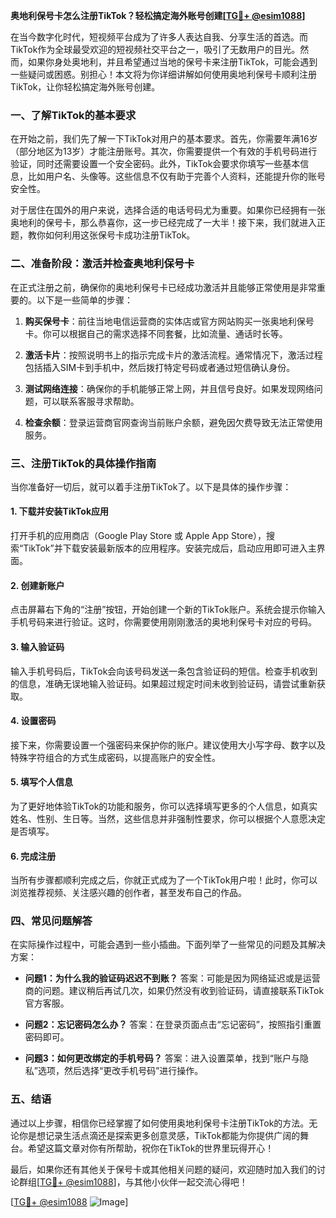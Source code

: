 **奥地利保号卡怎么注册TikTok？轻松搞定海外账号创建[[TG💪+ @esim1088](https://t.me/s/esim1088)]**

在当今数字化时代，短视频平台成为了许多人表达自我、分享生活的首选。而TikTok作为全球最受欢迎的短视频社交平台之一，吸引了无数用户的目光。然而，如果你身处奥地利，并且希望通过当地的保号卡来注册TikTok，可能会遇到一些疑问或困惑。别担心！本文将为你详细讲解如何使用奥地利保号卡顺利注册TikTok，让你轻松搞定海外账号创建。

### **一、了解TikTok的基本要求**
在开始之前，我们先了解一下TikTok对用户的基本要求。首先，你需要年满16岁（部分地区为13岁）才能注册账号。其次，你需要提供一个有效的手机号码进行验证，同时还需要设置一个安全密码。此外，TikTok会要求你填写一些基本信息，比如用户名、头像等。这些信息不仅有助于完善个人资料，还能提升你的账号安全性。

对于居住在国外的用户来说，选择合适的电话号码尤为重要。如果你已经拥有一张奥地利的保号卡，那么恭喜你，这一步已经完成了一大半！接下来，我们就进入正题，教你如何利用这张保号卡成功注册TikTok。

### **二、准备阶段：激活并检查奥地利保号卡**
在正式注册之前，确保你的奥地利保号卡已经成功激活并且能够正常使用是非常重要的。以下是一些简单的步骤：

1. **购买保号卡**：前往当地电信运营商的实体店或官方网站购买一张奥地利保号卡。你可以根据自己的需求选择不同套餐，比如流量、通话时长等。
   
2. **激活卡片**：按照说明书上的指示完成卡片的激活流程。通常情况下，激活过程包括插入SIM卡到手机中，然后拨打特定号码或者通过短信确认身份。

3. **测试网络连接**：确保你的手机能够正常上网，并且信号良好。如果发现网络问题，可以联系客服寻求帮助。

4. **检查余额**：登录运营商官网查询当前账户余额，避免因欠费导致无法正常使用服务。

### **三、注册TikTok的具体操作指南**
当你准备好一切后，就可以着手注册TikTok了。以下是具体的操作步骤：

#### **1. 下载并安装TikTok应用**
打开手机的应用商店（Google Play Store 或 Apple App Store），搜索“TikTok”并下载安装最新版本的应用程序。安装完成后，启动应用即可进入主界面。

#### **2. 创建新账户**
点击屏幕右下角的“注册”按钮，开始创建一个新的TikTok账户。系统会提示你输入手机号码来进行验证。这时，你需要使用刚刚激活的奥地利保号卡对应的号码。

#### **3. 输入验证码**
输入手机号码后，TikTok会向该号码发送一条包含验证码的短信。检查手机收到的信息，准确无误地输入验证码。如果超过规定时间未收到验证码，请尝试重新获取。

#### **4. 设置密码**
接下来，你需要设置一个强密码来保护你的账户。建议使用大小写字母、数字以及特殊字符组合的方式生成密码，以提高账户的安全性。

#### **5. 填写个人信息**
为了更好地体验TikTok的功能和服务，你可以选择填写更多的个人信息，如真实姓名、性别、生日等。当然，这些信息并非强制性要求，你可以根据个人意愿决定是否填写。

#### **6. 完成注册**
当所有步骤都顺利完成之后，你就正式成为了一个TikTok用户啦！此时，你可以浏览推荐视频、关注感兴趣的创作者，甚至发布自己的作品。

### **四、常见问题解答**
在实际操作过程中，可能会遇到一些小插曲。下面列举了一些常见的问题及其解决方案：

- **问题1：为什么我的验证码迟迟不到账？**
  答案：可能是因为网络延迟或是运营商的问题。建议稍后再试几次，如果仍然没有收到验证码，请直接联系TikTok官方客服。

- **问题2：忘记密码怎么办？**
  答案：在登录页面点击“忘记密码”，按照指引重置密码即可。

- **问题3：如何更改绑定的手机号码？**
  答案：进入设置菜单，找到“账户与隐私”选项，然后选择“更改手机号码”进行操作。

### **五、结语**
通过以上步骤，相信你已经掌握了如何使用奥地利保号卡注册TikTok的方法。无论你是想记录生活点滴还是探索更多创意灵感，TikTok都能为你提供广阔的舞台。希望这篇文章对你有所帮助，祝你在TikTok的世界里玩得开心！

最后，如果你还有其他关于保号卡或其他相关问题的疑问，欢迎随时加入我们的讨论群组[[TG💪+ @esim1088](https://t.me/s/esim1088)]，与其他小伙伴一起交流心得吧！

[[TG💪+ @esim1088](https://t.me/s/esim1088) ![Image](https://i.postimg.cc/4NQfJmqS/Snipaste-2025-05-13-00-14-12.png)]